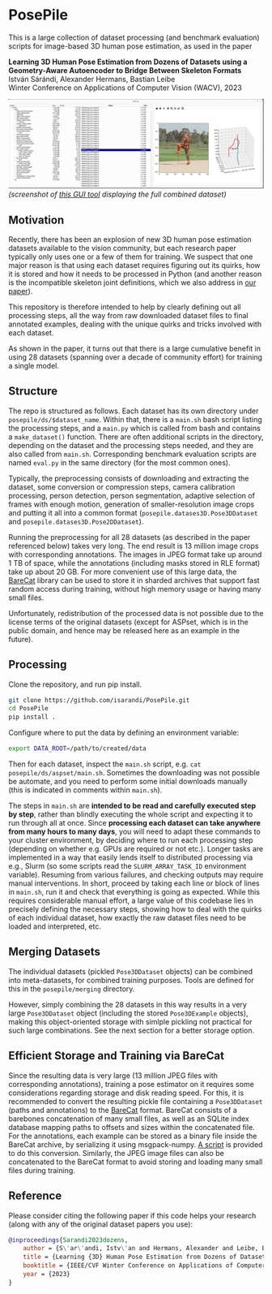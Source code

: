 # PosePile

This is a large collection of dataset processing (and benchmark evaluation) scripts for image-based 3D human pose estimation, as used in the paper 

**Learning 3D Human Pose Estimation from Dozens of Datasets using a Geometry-Aware Autoencoder to Bridge Between Skeleton Formats** \
István Sárándi, Alexander Hermans, Bastian Leibe \
Winter Conference on Applications of Computer Vision (WACV), 2023

![Screenshot](screenshot.png)
*(screenshot of [this GUI tool](https://github.com/isarandi/pose-dataset-viewer) displaying the full combined dataset)*

## Motivation

Recently, there has been an explosion of new 3D human pose estimation datasets available to the vision community, but each research paper typically only uses one or a few of them for training. We suspect that one major reason is that using each dataset requires figuring out its quirks, how it is stored and how it needs to be processed in Python (and another reason is the incompatible skeleton joint definitions, which we also address in [our paper](https://arxiv.org/abs/2212.14474)).

This repository is therefore intended to help by clearly defining out all processing steps, all the way from raw downloaded dataset files to final annotated examples, dealing with the unique quirks and tricks involved with each dataset.

As shown in the paper, it turns out that there is a large cumulative benefit in using 28 datasets (spanning over a decade of community effort) for training a single model.

## Structure

The repo is structured as follows. Each dataset has its own directory under `posepile/ds/$dataset_name`. Within that, there is a `main.sh` bash script listing the processing steps, and a `main.py` which is called from bash and contains a `make_dataset()` function. There are often additional scripts in the directory, depending on the dataset and the processing steps needed, and they are also called from `main.sh`. Corresponding benchmark evaluation scripts are named `eval.py` in the same directory (for the most common ones).

Typically, the preprocessing consists of downloading and extracting the dataset, some conversion or compression steps, camera calibration processing, person detection, person segmentation, adaptive selection of frames with enough motion, generation of smaller-resolution image crops and putting it all into a common format (`posepile.datases3D.Pose3DDataset` and `posepile.datases3D.Pose2DDataset`).

Running the preprocessing for all 28 datasets (as described in the paper referenced below) takes very long. The end result is 13 million image crops with corresponding annotations. The images in JPEG format take up around 1 TB of space, while the annotations (including masks stored in RLE format) take up about 20 GB. For more convenient use of this large data, the [BareCat](https://github.com/isarandi/BareCat) library can be used to store it in sharded archives that support fast random access during training, without high memory usage or having many small files.

Unfortunately, redistribution of the processed data is not possible due to the license terms of the original datasets (except for ASPset, which is in the public domain, and hence may be released here as an example in the future).

## Processing

Clone the repository, and run pip install.

```bash
git clone https://github.com/isarandi/PosePile.git
cd PosePile
pip install .
```

Configure where to put the data by defining an environment variable:

```bash
export DATA_ROOT=/path/to/created/data
```

Then for each dataset, inspect the `main.sh` script, e.g. `cat posepile/ds/aspset/main.sh`. Sometimes the downloading was not possible be automate, and you need to perform some initial downloads manually (this is indicated in comments within `main.sh`).

The steps in `main.sh` are **intended to be read and carefully executed step by step**, rather than blindly executing the whole script and expecting it to run through all at once. Since **processing each dataset can take anywhere from many hours to many days**, you will need to adapt these commands to your cluster environment, by deciding where to run each processing step (depending on whether e.g. GPUs are required or not etc.). Longer tasks are implemented in a way that easily lends itself to distributed processing via e.g., Slurm (so some scripts read the `SLURM_ARRAY_TASK_ID` environment variable). Resuming from various failures, and checking outputs may require manual interventions. In short, proceed by taking each line or block of lines in `main.sh`, run it and check that everything is going as expected. While this requires considerable manual effort, a large value of this codebase lies in precisely defining the necessary steps, showing how to deal with the quirks of each individual dataset, how exactly the raw dataset files need to be loaded and interpreted, etc.

## Merging Datasets

The individual datasets (pickled `Pose3DDataset` objects) can be combined into meta-datasets, for combined training purposes. Tools are defined for this in the `posepile/merging` directory.

However, simply combining the 28 datasets in this way results in a very large `Pose3DDataset` object (including the stored `Pose3DExample` objects), making this object-oriented storage with simlple pickling not practical for such large combinations. See the next section for a better storage option.

## Efficient Storage and Training via BareCat

Since the resulting data is very large (13 million JPEG files with corresponding annotations), training a pose estimator on it requires some considerations regarding storage and disk reading speed. For this, it is recommended to convert the resulting pickle file containing a `Pose3DDataset` (paths and annotations) to the [BareCat](https://github.com/isarandi/BareCat) format. BareCat consists of a barebones concatenation of many small files, as well as an SQLite index database mapping paths to offsets and sizes within the concatenated file. For the annotations, each example can be stored as a binary file inside the BareCat archive, by serializing it using msgpack-numpy. [A script](https://github.com/isarandi/PosePile/blob/main/posepile/tools/dataset_pickle_to_barecat.py) is provided to do this conversion. Similarly, the JPEG image files can also be concatenated to the BareCat format to avoid storing and loading many small files during training.

## Reference

Please consider citing the following paper if this code helps your research (along with any of the original dataset papers you use):

```bibtex
@inproceedings{Sarandi2023dozens,
    author = {S\'ar\'andi, Istv\'an and Hermans, Alexander and Leibe, Bastian},
    title = {Learning {3D} Human Pose Estimation from Dozens of Datasets using a Geometry-Aware Autoencoder to Bridge Between Skeleton Formats},
    booktitle = {IEEE/CVF Winter Conference on Applications of Computer Vision (WACV)},
    year = {2023}
} 
```
